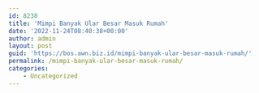 ```yaml
---
id: 8238
title: 'Mimpi Banyak Ular Besar Masuk Rumah'
date: '2022-11-24T08:40:38+00:00'
author: admin
layout: post
guid: 'https://bos.awn.biz.id/mimpi-banyak-ular-besar-masuk-rumah/'
permalink: /mimpi-banyak-ular-besar-masuk-rumah/
categories:
    - Uncategorized
---
```


